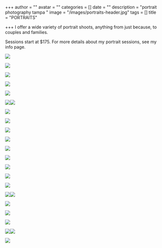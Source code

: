 +++
author = ""
avatar = ""
categories = []
date = ""
description = "portrait photography tampa "
image = "/images/portraits-header.jpg"
tags = []
title = "PORTRAITS"

+++
I offer a wide variety of portrait shoots, anything from just because, to couples and families.

Sessions start at $175.  For more details about my portrait sessions, see my info page.

![](/images/tampa-portrait-photoshoot.jpg)

![](/images/white-sands-photoshoot.jpg)

![](/images/tampa-natural-light-portraits.jpg)

![](/images/whitesands-photographer.jpg)

![](/images/traveling-portrait-photographer.jpg)

![](/images/destination-photoshoot-whitesands.jpg)![](/images/white-sands-destination-photoshoot.jpg)

![](/images/tampa-traveling-photographer.jpg)

![](/images/tampa-portrait-photography.jpg)

![](/images/new-mexico-photographer.jpg)

![](/images/white-sands-new-mexico-photoshoot.jpg)

![](/images/white-sands-portrait-photoshoot.jpg)

![](/images/white-sands-portrait-photography.jpg)

![](/images/dream-photoshoot-desert.jpg)

![](/images/sand-photoshoot-florida.jpg)

![](/images/tampa-destination-photographer.jpg)

![](/images/clearwater-portrait-photographer.jpg)![](/images/tampa-bay-portrait-photographer.jpg)

![](/images/clearwater-portrait-photography.jpg)

![](/images/portrait-photography-florida.jpg)

![](/images/florida-traveling-portrait-photographer.jpg)

![](/images/florida-portrait-photography.jpg)![](/images/white-sands-portrait-photographer.jpg)

![](/images/tampa-portrait-photographer.jpg)